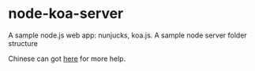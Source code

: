 # node-koa-server
A sample node.js web app: nunjucks, koa.js. A sample node server folder structure

Chinese can got [here](http://www.jianshu.com/p/4b03cbdb28d2) for more help.

